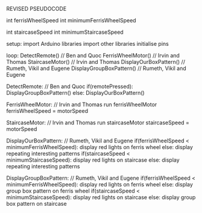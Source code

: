REVISED PSEUDOCODE

int ferrisWheelSpeed
int minimumFerrisWheelSpeed

int staircaseSpeed
int minimumStaircaseSpeed

setup:
  import Arduino libraries
  import other libraries
  initialise pins

loop:
  DetectRemote() // Ben and Quoc
  FerrisWheelMotor() // Irvin and Thomas
  StaircaseMotor() // Irvin and Thomas
  DisplayOurBoxPattern() // Rumeth, Vikil and Eugene
  DisplayGroupBoxPattern() // Rumeth, Vikil and Eugene

DetectRemote: // Ben and Quoc
  if(remotePressed):
    DisplayGroupBoxPattern()
  else:
    DisplayOurBoxPattern()

FerrisWheelMotor: // Irvin and Thomas
  run ferrisWheelMotor
  ferrisWheelSpeed = motorSpeed

StaircaseMotor: // Irvin and Thomas
  run staircaseMotor
  staircaseSpeed = motorSpeed

DisplayOurBoxPattern: // Rumeth, Vikil and Eugene
  if(ferrisWheelSpeed < minimumFerrisWheelSpeed):
    display red lights on ferris wheel
  else:
    display repeating interesting patterns
  if(staircaseSpeed < minimumStaircaseSpeed):
    display red lights on staircase
  else:
    display repeating interesting patterns

DisplayGroupBoxPattern: // Rumeth, Vikil and Eugene
  if(ferrisWheelSpeed < minimumFerrisWheelSpeed):
    display red lights on ferris wheel
  else:
    display group box pattern on ferris wheel
  if(staircaseSpeed < minimumStaircaseSpeed):
    display red lights on staircase
  else:
    display group box pattern on staircase
